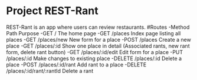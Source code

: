 # Project REST-Rant

REST-Rant is an app where users can review restaurants.
#Routes
-Method	Path	Purpose
-GET	/	The home page
-GET	/places	Index page listing all places
-GET	/places/new	New form for a place
-POST	/places	Create a new place
-GET	/places/:id	Show one place in detail (Associated rants, new rant form, delete rant button)
-GET	/places/:id/edit	Edit form for a place
-PUT	/places/:id	Make changes to existing place
-DELETE	/places/:id	Delete a place
-POST	/places/:id/rant	Add rant to a place
-DELETE	/places/:id/rant/:rantId	Delete a rant